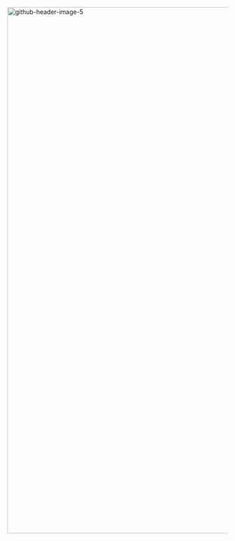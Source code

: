 <img width="1200" src="https://i.ibb.co/7tbDM2L/github-header-image-5.png" alt="github-header-image-5" border="0">